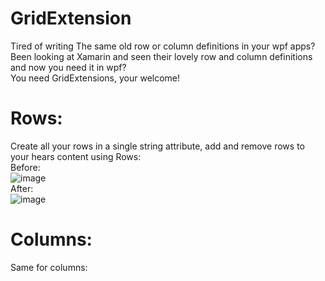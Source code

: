 # GridExtension
Tired of writing The same old row or column definitions in your wpf apps?  
Been looking at Xamarin and seen their lovely row and column definitions and now you need it in wpf?  
You need GridExtensions, your welcome!

# Rows:
Create all your rows in a single string attribute, add and remove rows to your hears content using Rows:  
Before:  
![image](https://user-images.githubusercontent.com/1180191/112758972-43a96f80-8ff1-11eb-98e3-a6183eecb99c.png)  
After:  
![image](https://user-images.githubusercontent.com/1180191/112758737-2a53f380-8ff0-11eb-918b-f49fafdb9c86.png)


# Columns:
Same for columns:
